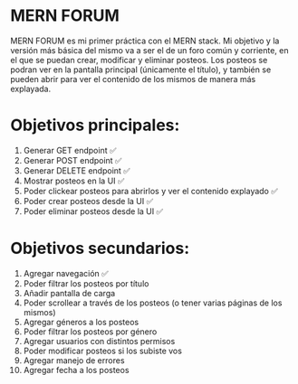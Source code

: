 # MERN FORUM

MERN FORUM es mi primer práctica con el MERN stack. Mi objetivo y la versión más básica del mismo va a ser el de un foro común y corriente, en el que se puedan crear, modificar y eliminar posteos. Los posteos se podran ver en la pantalla principal (únicamente el título), y también se pueden abrir para ver el contenido de los mismos de manera más explayada.

# Objetivos principales:

1. Generar GET endpoint ✅
2. Generar POST endpoint ✅
3. Generar DELETE endpoint ✅
4. Mostrar posteos en la UI ✅
5. Poder clickear posteos para abrirlos y ver el contenido explayado ✅
6. Poder crear posteos desde la UI ✅
7. Poder eliminar posteos desde la UI ✅

# Objetivos secundarios:

1. Agregar navegación ✅
2. Poder filtrar los posteos por título
3. Añadir pantalla de carga
4. Poder scrollear a través de los posteos (o tener varias páginas de los mismos)
5. Agregar géneros a los posteos
6. Poder filtrar los posteos por género
7. Agregar usuarios con distintos permisos
8. Poder modificar posteos si los subiste vos
9. Agregar manejo de errores
10. Agregar fecha a los posteos
